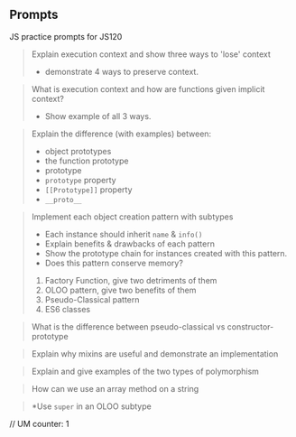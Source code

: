## Prompts

JS practice prompts for JS120

> Explain execution context and show three ways to 'lose' context
>- demonstrate 4 ways to preserve context.

> What is execution context and how are functions given implicit context?
>- Show example of all 3 ways.

> Explain the difference (with examples) between:
>- object prototypes
>- the function prototype
>- prototype
>- `prototype` property
>- `[[Prototype]]` property
>- `__proto__`

> Implement each object creation pattern with subtypes
>- Each instance should inherit `name` & `info()`
>- Explain benefits & drawbacks of each pattern
   >  - Show the prototype chain for instances created with this pattern.
>  - Does this pattern conserve memory?
> 1. Factory Function, give two detriments of them
> 2. OLOO pattern, give two benefits of them
> 3. Pseudo-Classical pattern
> 4. ES6 classes

> What is the difference between pseudo-classical vs constructor-prototype

> Explain why mixins are useful and demonstrate an implementation

> Explain and give examples of the two types of polymorphism

> How can we use an array method on a string


> *Use `super` in an OLOO subtype

// UM counter: 1